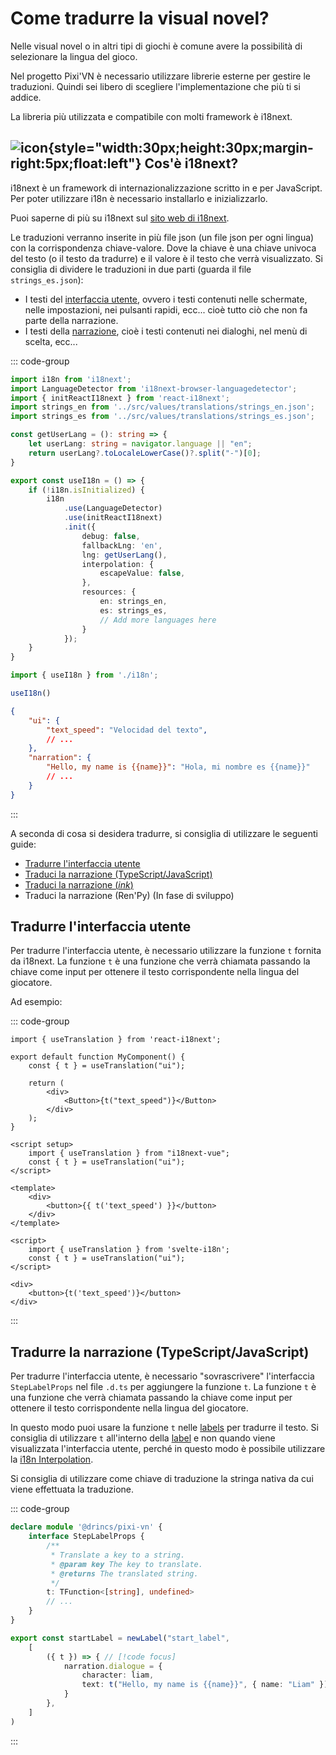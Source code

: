 # Come tradurre la visual novel?

Nelle visual novel o in altri tipi di giochi è comune avere la possibilità di selezionare la lingua del gioco.

Nel progetto Pixi'VN è necessario utilizzare librerie esterne per gestire le traduzioni. Quindi sei libero di scegliere l'implementazione che più ti si addice.

La libreria più utilizzata e compatibile con molti framework è i18next.

## ![icon](/i18next.svg){style="width:30px;height:30px;margin-right:5px;float:left"} Cos'è i18next?

i18next è un framework di internazionalizzazione scritto in e per JavaScript. Per poter utilizzare i18n è necessario installarlo e inizializzarlo.

Puoi saperne di più su i18next sul [sito web di i18next](https://www.i18next.com/).

Le traduzioni verranno inserite in più file json (un file json per ogni lingua) con la corrispondenza chiave-valore. Dove la chiave è una chiave univoca del testo (o il testo da tradurre) e il valore è il testo che verrà visualizzato. Si consiglia di dividere le traduzioni in due parti (guarda il file `strings_es.json`):

- I testi del [interfaccia utente](/start/interface.md), ovvero i testi contenuti nelle schermate, nelle impostazioni, nei pulsanti rapidi, ecc... cioè tutto ciò che non fa parte della narrazione.
- I testi della [narrazione](/start/narration.md), cioè i testi contenuti nei dialoghi, nel menù di scelta, ecc...

::: code-group

```typescript [i18n.ts]
import i18n from 'i18next';
import LanguageDetector from 'i18next-browser-languagedetector';
import { initReactI18next } from 'react-i18next';
import strings_en from '../src/values/translations/strings_en.json';
import strings_es from '../src/values/translations/strings_es.json';

const getUserLang = (): string => {
    let userLang: string = navigator.language || "en";
    return userLang?.toLocaleLowerCase()?.split("-")[0];
}

export const useI18n = () => {
    if (!i18n.isInitialized) {
        i18n
            .use(LanguageDetector)
            .use(initReactI18next)
            .init({
                debug: false,
                fallbackLng: 'en',
                lng: getUserLang(),
                interpolation: {
                    escapeValue: false,
                },
                resources: {
                    en: strings_en,
                    es: strings_es,
                    // Add more languages here
                }
            });
    }
}
```

```ts [main.ts]
import { useI18n } from './i18n';

useI18n()
```

```json [locales/strings_es.json]
{
    "ui": {
        "text_speed": "Velocidad del texto",
        // ...
    },
    "narration": {
        "Hello, my name is {{name}}": "Hola, mi nombre es {{name}}"
        // ...
    }
}
```

:::

A seconda di cosa si desidera tradurre, si consiglia di utilizzare le seguenti guide:

- [Tradurre l'interfaccia utente](#translate-the-ui)
- [Traduci la narrazione (TypeScript/JavaScript)](#translate-the-narration-typescriptjavascript)
- [Traduci la narrazione (_ink_)](/ink/ink-translate.md)
- Traduci la narrazione (Ren'Py) (In fase di sviluppo)

## Tradurre l'interfaccia utente

Per tradurre l'interfaccia utente, è necessario utilizzare la funzione `t` fornita da i18next. La funzione `t` è una funzione che verrà chiamata passando la chiave come input per ottenere il testo corrispondente nella lingua del giocatore.

Ad esempio:

::: code-group

```tsx [React]
import { useTranslation } from 'react-i18next';

export default function MyComponent() {
    const { t } = useTranslation("ui");

    return (
        <div>
            <Button>{t("text_speed")}</Button>
        </div>
    );
}
```

```vue [Vue]
<script setup>
    import { useTranslation } from "i18next-vue";
    const { t } = useTranslation("ui");
</script>

<template>
    <div>
        <button>{{ t('text_speed') }}</button>
    </div>
</template>
```

```svelte [Svelte]
<script>
    import { useTranslation } from 'svelte-i18n';
    const { t } = useTranslation("ui");
</script>

<div>
    <button>{t('text_speed')}</button>
</div>
```

:::

## Tradurre la narrazione (TypeScript/JavaScript)

Per tradurre l'interfaccia utente, è necessario "sovrascrivere" l'interfaccia `StepLabelProps` nel file `.d.ts` per aggiungere la funzione `t`. La funzione `t` è una funzione che verrà chiamata passando la chiave come input per ottenere il testo corrispondente nella lingua del giocatore.

In questo modo puoi usare la funzione `t` nelle [labels](/start/labels.md) per tradurre il testo. Si consiglia di utilizzare `t` all'interno della [label](/start/labels.md) e non quando viene visualizzata l'interfaccia utente, perché in questo modo è possibile utilizzare la [i18n Interpolation](https://i18next.com/translation-function/interpolation).

Si consiglia di utilizzare come chiave di traduzione la stringa nativa da cui viene effettuata la traduzione.

::: code-group

```typescript [pixi-vn.d.ts]
declare module '@drincs/pixi-vn' {
    interface StepLabelProps {
        /**
         * Translate a key to a string.
         * @param key The key to translate.
         * @returns The translated string.
         */
        t: TFunction<[string], undefined>
        // ...
    }
}
```

```typescript [labels/startLabel.ts]
export const startLabel = newLabel("start_label",
    [
        ({ t }) => { // [!code focus]
            narration.dialogue = {
                character: liam,
                text: t("Hello, my name is {{name}}", { name: "Liam" }) // [!code focus]
            }
        },
    ]
)
```

:::
